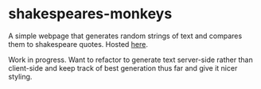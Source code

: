 # shakespeares-monkeys
A simple webpage that generates random strings of text and compares them to shakespeare quotes. Hosted [here](https://candiceevemiller.github.io/shakespeares-monkeys/).

Work in progress. Want to refactor to generate text server-side rather than client-side and keep track of best generation thus far and give it nicer styling.